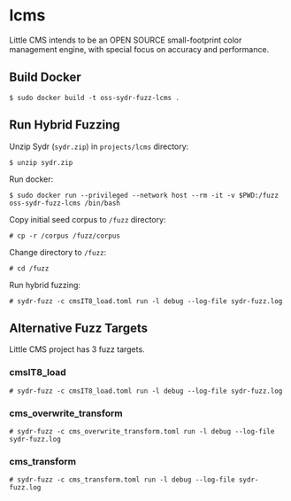 # lcms

Little CMS intends to be an OPEN SOURCE small-footprint color management engine,
with special focus on accuracy and performance.

## Build Docker

    $ sudo docker build -t oss-sydr-fuzz-lcms .

## Run Hybrid Fuzzing

Unzip Sydr (`sydr.zip`) in `projects/lcms` directory:

    $ unzip sydr.zip

Run docker:

    $ sudo docker run --privileged --network host --rm -it -v $PWD:/fuzz oss-sydr-fuzz-lcms /bin/bash

Copy initial seed corpus to `/fuzz` directory:

    # cp -r /corpus /fuzz/corpus

Change directory to `/fuzz`:

    # cd /fuzz

Run hybrid fuzzing:

    # sydr-fuzz -c cmsIT8_load.toml run -l debug --log-file sydr-fuzz.log

## Alternative Fuzz Targets

Little CMS project has 3 fuzz targets.

### cmsIT8_load

    # sydr-fuzz -c cmsIT8_load.toml run -l debug --log-file sydr-fuzz.log

### cms_overwrite_transform

    # sydr-fuzz -c cms_overwrite_transform.toml run -l debug --log-file sydr-fuzz.log

### cms_transform

    # sydr-fuzz -c cms_transform.toml run -l debug --log-file sydr-fuzz.log
